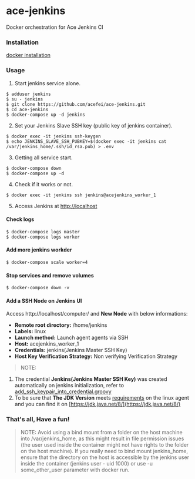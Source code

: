 # ace-jenkins
Docker orchestration for Ace Jenkins CI 


### Installation
[docker installation](https://github.com/acefei/ace-docker#installation)

### Usage
1. Start jenkins service alone.
```
$ adduser jenkins
$ su - jenkins
$ git clone https://github.com/acefei/ace-jenkins.git
$ cd ace-jenkins
$ docker-compose up -d jenkins 
```

2. Set your Jenkins Slave SSH key (public key of jenkins container).
```
$ docker exec -it jenkins ssh-keygen
$ echo JENKINS_SLAVE_SSH_PUBKEY=$(docker exec -it jenkins cat /var/jenkins_home/.ssh/id_rsa.pub) > .env
```

3. Getting all service start.
```
$ docker-compose down
$ docker-compose up -d
```

4. Check if it works or not.
```
$ docker exec -it jenkins ssh jenkins@acejenkins_worker_1
```

5. Access Jenkins at [http://localhost]()

#### Check logs
```
$ docker-compose logs master
$ docker-compose logs worker
```

#### Add more jenkins workder
```
$ docker-compose scale worker=4
```

#### Stop services and remove volumes
```
$ docker-compose down -v
```

#### Add a SSH Node on Jenkins UI
Access http://localhost/computer/ and **New Node** with below informations:
- **Remote root directory:** /home/jenkins
- **Labels:** linux
- **Launch method:** Launch agent agents via SSH
- **Host:** acejenkins_worker_1
- **Credentials:** jenkins(Jenkins Master SSH Key)
- **Host Key Verification Strategy:** Non verifying Verification Strategy
> NOTE:
1. The credential **Jenkins(Jenkins Master SSH Key)** was created automatically on jenkins initialization, refer to [add_ssh_keypair_into_credential.groovy](https://github.com/acefei/ace-docker-jenkins-master/blob/master/init_scripts/add_ssh_keypair_into_credential.groovy)
2. To be sure that **The JDK Version** meets [requirements](https://jenkins.io/doc/administration/requirements/java/) on the linux agent and you can find it on [https://jdk.java.net/8/](https://jdk.java.net/8/)

### That's all, Have a fun!

> NOTE:
Avoid using a bind mount from a folder on the host machine into /var/jenkins_home, as this might result in file permission issues (the user used inside the container might not have rights to the folder on the host machine). If you really need to bind mount jenkins_home, ensure that the directory on the host is accessible by the jenkins user inside the container (jenkins user - uid 1000) or use -u some_other_user parameter with docker run.
